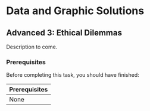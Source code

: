 # Data and Graphic Solutions

## Advanced 3: Ethical Dilemmas

Description to come.

### Prerequisites

Before completing this task, you should have finished:

| Prerequisites |
|---|
| None |
